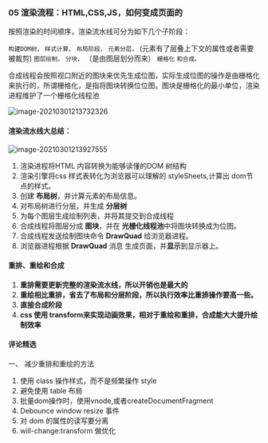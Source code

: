 ### 05 渲染流程：HTML,CSS,JS，如何变成页面的

按照渲染的时间顺序，渲染流水线可分为如下几个子阶段：

`构建DOM树，`
`样式计算，`
`布局阶段，`
`元素分层，` (元素有了层叠上下文的属性或者需要被裁剪)
`图层绘制，`
`分块，` （是由图层划分而来）
`栅格化`
`和合成。`

合成线程会按照视口附近的图块来优先生成位图，实际生成位图的操作是由栅格化来执行的，所谓栅格化，是指将图块转换位位图。图块是栅格化的最小单位，渲染进程维护了一个栅格化线程池

![image-20210301213732326](https://tva4.sinaimg.cn/large/a2f16a97ly1gp5gahvnm7j20ry0jo0wu.jpg)

#### 渲染流水线大总结：

![image-20210301213927555](https://tvax3.sinaimg.cn/large/a2f16a97ly1gp5gaqt9njj20vs0n843i.jpg)

1. 渲染进程将HTML 内容转换为能够读懂的DOM 树结构
2. 渲染引擎将css 样式表转化为浏览器可以理解的 styleSheets,计算出 dom节点的样式。
3. 创建 **布局树**，并计算元素的布局信息。
4. 对布局树进行分层，并生成 **分层树**
5. 为每个图层生成绘制列表，并将其提交到合成线程
6. 合成线程将图层分成 **图块**，并在 **光栅化线程池**中将图块转换成为位图。
7. 合成线程发送绘制图块命令 **DrawQuad** 给浏览器进程。
8. 浏览器进程根据 **DrawQuad** 消息 生成页面，并**显示**到显示器上。

#### 重排、重绘和合成

1. **重排需要更新完整的渲染流水线，所以开销也是最大的**
2. **重绘相比重排，省去了布局和分层阶段，所以执行效率比重排操作要高一些。**
3. **直接合成阶段**
4. **css 使用 transform来实现动画效果，相对于重绘和重排，合成能大大提升绘制效率**



#### 评论精选

一、 减少重排和重绘的方法

1. 使用 class 操作样式，而不是频繁操作 style
2. 避免使用 table 布局
3. 批量dom操作时，使用vnode,或者createDocumentFragment
4. Debounce window resize 事件
5. 对 dom 的属性的读写要分离
6. will-change:transform 做优化